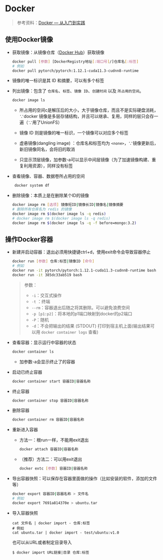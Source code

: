 # Docker

> 参考资料：[Docker — 从入门到实践](http://docker-practice.github.io/zh-cn)

## 使用Docker镜像

- 获取镜像：从镜像仓库（[Docker Hub](https://hub.docker.com/search?q=&type=image)）获取镜像

    ```bash
    docker pull [参数] [DockerRegistry地址[:端口号]/]仓库名[:标签]
    # 例如
    docker pull pytorch/pytorch:1.12.1-cuda11.3-cudnn8-runtime
    ```

- 镜像的唯一标识是其 ID 和摘要，可以有多个标签

- 列出镜像：包含了 `仓库名`、`标签`、`镜像 ID`、`创建时间` 以及 `所占用的空间`。

    ```bash
    docker image ls
    ```

    - 所占用的空间c是解压后的大小，大于镜像仓库，而且不是实际硬盘消耗，∵docker 镜像是多层存储结构，并且可以继承、复用，同样的层只会存一遍（∵用了UnionFS）

    - 镜像 ID 则是镜像的唯一标识，一个镜像可以对应多个标签
    - 虚悬镜像(dangling image) ：仓库名和标签均为 `<none>`，∵镜像更新后，新旧镜像同名，会将旧的取消
    - 只显示顶层镜像，加参数-a可以显示中间层镜像（为了加速镜像构建、重复利用资源），同样没有标签

- 查看镜像、容器、数据卷所占用的空间

    ```bash
     docker system df
    ```

- 删除镜像：本质上是在删除某个ID的镜像

    ```bash
    docker image rm [选项] 镜像短ID|镜像长ID|镜像名|镜像摘要
    # 删除所有仓库名为 redis 的镜像
    docker image rm $(docker image ls -q redis)
    # docker image rm $(docker image ls -q redis)
    docker image rm $(docker image ls -q -f before=mongo:3.2)
    ```

## 操作Docker容器

- 新建并启动容器：退出必须用快捷键ctrl+d，使用exit命令会导致容器停止

    ```bash
    docker run [参数] 仓库:标签|镜像ID [命令]
    # 例如
    docker run -it pytorch/pytorch:1.12.1-cuda11.3-cudnn8-runtime bash
    docker run -it 385dc33ab519 bash
    ```

    > 参数：
    >
    > - `-i`：交互式操作
    > - `-t` ：终端
    > - `--rm`：容器退出后随之将其删除。可以避免浪费空间
    > - `-p [p1:p2]`：将本地的p1端口映射到docker的p2端口
    > - `-P`：随机
    > - `-d`：不会把输出的结果 (STDOUT) 打印到宿主机上面(输出结果可以用 `docker container logs` 查看)

- 查看容器：显示运行中容器的状态

    ```bash
    docker container ls 
    ```

    - 加参数-a会显示终止了的容器

- 启动已终止容器

    ```bash
    docker container start 容器ID|容器名称
    ```

- 终止容器

    ```bash
    docker container stop 容器ID|容器名称
    ```

- 删除容器

    ```bash
    docker container rm 容器ID|容器名称
    ```

- 重新进入容器

    - 方法一：根run一样，不能用exit退出

        ```bash
        docker attach 容器ID|容器名称
        ```

    - （推荐）方法二：可以用exit退出

        ```bash
        docker extc [参数] 容器ID|容器名称
        ```

- 导出容器快照：可以保存在容器里面做的操作（比如安装的软件，添加的文件等）

    ```bash
    docker export 容器ID|容器名称 > 文件名
    # 例如
    docker export 7691a814370e > ubuntu.tar
    ```

- 导入容器快照

    ```
    cat 文件名 | docker import - 仓库:标签
    # 例如
    cat ubuntu.tar | docker import - test/ubuntu:v1.0
    ```

    也可以从URL或者制定目录导入

    ```
    $ docker import URL链接|目录 仓库:标签
    ```

    